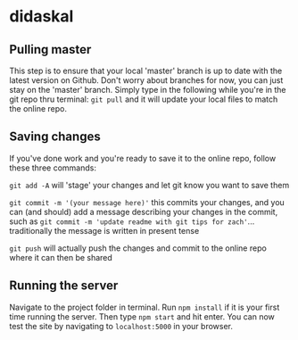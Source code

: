 # didaskal

## Pulling master

This step is to ensure that your local 'master' branch is up to date with the latest version on Github. Don't worry about branches for now, you can just stay on the 'master' branch. Simply type in the following while you're in the git repo thru terminal: `git pull` and it will update your local files to match the online repo.

## Saving changes

If you've done work and you're ready to save it to the online repo, follow these three commands:

`git add -A` will 'stage' your changes and let git know you want to save them

`git commit -m '(your message here)'` this commits your changes, and you can (and should) add a message describing your changes in the commit, such as `git commit -m 'update readme with git tips for zach'`... traditionally the message is written in present tense

`git push` will actually push the changes and commit to the online repo where it can then be shared

## Running the server

Navigate to the project folder in terminal. Run `npm install` if it is your first time running the server. Then type `npm start` and hit enter. You can now test the site by navigating to `localhost:5000` in your browser.
